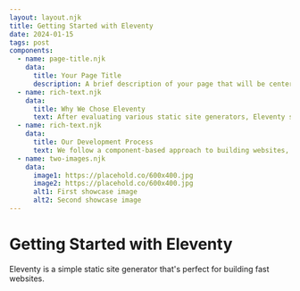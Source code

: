 ```yaml
---
layout: layout.njk
title: Getting Started with Eleventy
date: 2024-01-15
tags: post
components:
  - name: page-title.njk
    data:
      title: Your Page Title
      description: A brief description of your page that will be centered below the title
  - name: rich-text.njk
    data:
      title: Why We Chose Eleventy
      text: After evaluating various static site generators, Eleventy stood out for its simplicity and flexibility. It allows us to build fast, maintainable websites without unnecessary complexity.
  - name: rich-text.njk
    data:
      title: Our Development Process
      text: We follow a component-based approach to building websites, making our code modular and reusable. This helps us maintain consistency across our projects.
  - name: two-images.njk
    data:
      image1: https://placehold.co/600x400.jpg
      image2: https://placehold.co/600x400.jpg
      alt1: First showcase image
      alt2: Second showcase image
---
```

# Getting Started with Eleventy

Eleventy is a simple static site generator that's perfect for building fast websites.